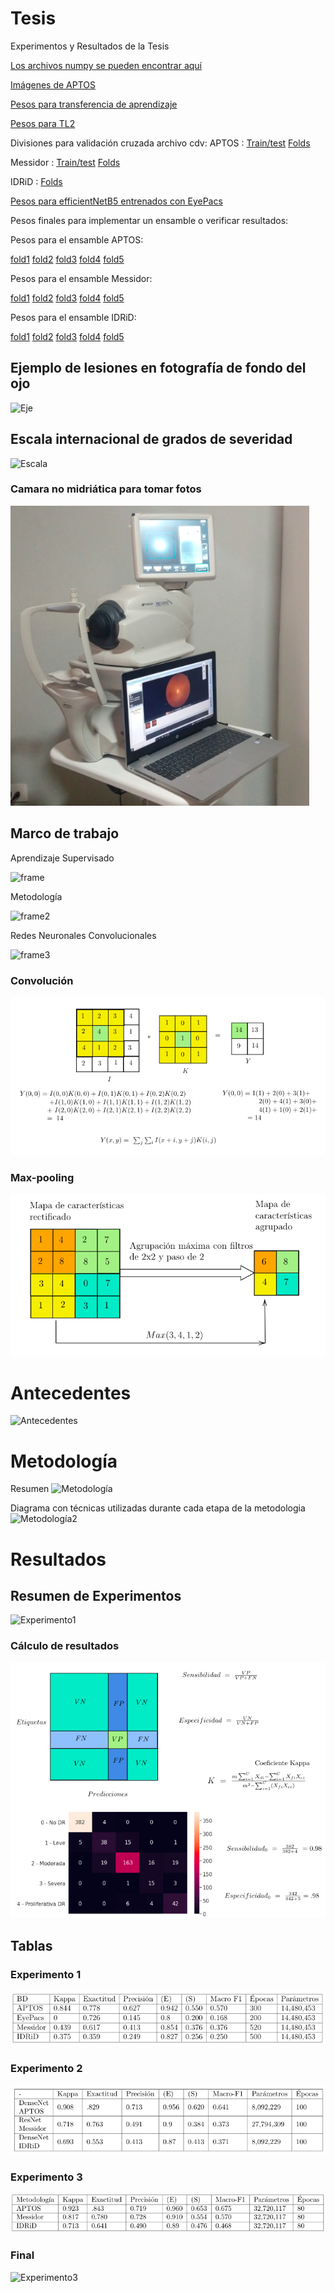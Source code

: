 # Tesis
Experimentos y Resultados de la Tesis


[Los archivos numpy se pueden encontrar aquí](https://drive.google.com/drive/folders/19iPq8R0MewXuPv1lY8PMgKZeffY_oNW6?usp=sharing)

[Imágenes de APTOS ](https://drive.google.com/drive/folders/1FW2eNfpCSiLL8lDjh4BVI_0PU5ytwmH9?usp=sharing)

[Pesos para transferencia de aprendizaje](https://drive.google.com/drive/folders/1GoopsgOXQaxQNofmm8XtKuzVr97VMqx9?usp=sharing)

[Pesos para TL2](https://drive.google.com/drive/folders/1-Jy5nGp_-bejp2ececgixJjG19ITMAOG?usp=sharing) 

Divisiones para validación cruzada archivo cdv:
APTOS : 
[Train/test](https://drive.google.com/file/d/1--xEffhn7lLHnCmeqcIQPd928LwEMX9v/view?usp=sharing)
[Folds](https://drive.google.com/file/d/1-0D04k3plFfZ89ILrrub6mtHUv6Brnl6/view?usp=sharing)

Messidor :
[Train/test](https://drive.google.com/file/d/1Hb24pigGuAyusfQlsWRtWsbC9jc3IRzd/view?usp=sharing)
[Folds](https://drive.google.com/file/d/1-6ui38_pfFFI7zArPBPVHh1SY4XAk6wC/view?usp=sharing)

IDRiD :
[Folds](https://drive.google.com/file/d/1p-osD6IgpqT5SDR9GesstWlorW5ag1f5/view?usp=sharing)


[Pesos para efficientNetB5 entrenados con EyePacs](https://drive.google.com/file/d/13QrPDQZr_ir1ILwm3rZn6rhquKmZjyEP/view?usp=sharing)


Pesos finales para implementar un ensamble o verificar resultados:

Pesos para el ensamble APTOS:

[fold1](https://drive.google.com/file/d/1-1WYdFhFK1qJotZea0_NRjn8jolvaTik/view?usp=sharing)
[fold2](https://drive.google.com/file/d/1FJUkY_TS2QQOSB9EVKu_brHy9CWUKAjX/view?usp=sharing)
[fold3](https://drive.google.com/file/d/1_x_418LFfCx542HKXAXhVkzGjRES6u49/view?usp=sharing)
[fold4](https://drive.google.com/file/d/1ztp0p1sD-hOyWBemBo3GiwXy78ebRRsQ/view?usp=sharing)
[fold5](https://drive.google.com/file/d/1BjRYYEimUXrGG78ixPt7zzFdArLGK6i7/view?usp=sharing)

Pesos para el ensamble Messidor:

[fold1](https://drive.google.com/file/d/1-A9XwfW2qC48Rt63q7vB3RRgzKLRCAmu/view?usp=sharing)
[fold2](https://drive.google.com/file/d/1IOdxuy0uBrvqqFE3ZNlQyIafAh7Duv_V/view?usp=sharing)
[fold3](https://drive.google.com/file/d/1LU_i7N5wztSLiKrzn3h0vyYkkdVXI6_R/view?usp=sharing)
[fold4](https://drive.google.com/file/d/13UJ3l6EXJYS6BMVk4HyM_94C64lb23_T/view?usp=sharing)
[fold5](https://drive.google.com/file/d/17ozIs8-LM-BlMevNn7Kto7NXIo2cxegT/view?usp=sharing)

Pesos para el ensamble IDRiD:

[fold1](https://drive.google.com/file/d/1Wz7YHTPJ8MJ3SNGfaTpfoVIN_HL7xXUs/view?usp=sharing)
[fold2](https://drive.google.com/file/d/142eZMFuILywwqnLyuFZbvRxJCt5xhPog/view?usp=sharing)
[fold3](https://drive.google.com/file/d/1--x-dYxq_c6TcM8PGyuQceQM3FFQ10Jb/view?usp=sharing)
[fold4](https://drive.google.com/file/d/1J9hCBIyMqueW20qwFPDxUA6Ik3kL1A4c/view?usp=sharing)
[fold5](https://drive.google.com/file/d/13QrPDQZr_ir1ILwm3rZn6rhquKmZjyEP/view?usp=sharing)

## Ejemplo de lesiones en fotografía de fondo del ojo

![Eje](/Imágenes/eje.png)

## Escala internacional de grados de severidad

![Escala](/Imágenes/esc.png)

### Camara no midriática para tomar fotos
![Escala](/Imágenes/cam.png)

## Marco de trabajo

Aprendizaje Supervisado

![frame](/Imágenes/frame1.png)

Metodología

![frame2](/Imágenes/frame2.png)

Redes Neuronales Convolucionales

![frame3](/Imágenes/frame3.png)

### Convolución

![conv](/Imágenes/conv.png)
### Max-pooling

![max](/Imágenes/max.png)

# Antecedentes

![Antecedentes](/Imágenes/ant.png)

# Metodología

Resumen 
![Metodología](/Imágenes/met.png)

Diagrama con técnicas utilizadas durante cada etapa de la metodologia
![Metodología2](/Imágenes/met1.png)




# Resultados

## Resumen de Experimentos

![Experimento1](/Imágenes/resumen.png)

### Cálculo de resultados
![calc](/Imágenes/calc.png)


## Tablas
### Experimento 1
![Experimento1](/Imágenes/exp1.png)

### Experimento 2
![Experimento2](/Imágenes/exp2.png)

### Experimento 3
![Experimento3](/Imágenes/exp3.png)

### Final

![Experimento3](/Imágenes/final.png)

